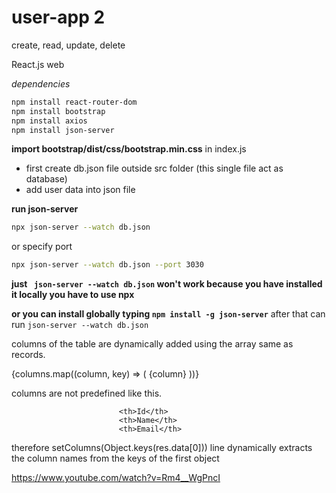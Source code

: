 # user-app 2

create, read, update, delete

React.js web

_dependencies_

```bash
npm install react-router-dom
npm install bootstrap
npm install axios
npm install json-server
```
**import bootstrap/dist/css/bootstrap.min.css** in index.js
- first create db.json file outside src folder  (this single file act as database)
- add user data into json file

**run json-server**
```bash
npx json-server --watch db.json
```
or 
specify port
```bash
npx json-server --watch db.json --port 3030
```

**just ``` json-server --watch db.json``` won't work  because you have installed it locally you have to use npx** 

**or you can install globally typing ```npm install -g json-server```** 
after that can run ```json-server --watch db.json```

columns of the table are dynamically added using the array same as records.

{columns.map((column, key) => (
                            <th key={key}>{column}</th>
                        ))}

columns are not predefined like this.

                            <th>Id</th>
                            <th>Name</th>
                            <th>Email</th>
therefore setColumns(Object.keys(res.data[0])) line dynamically extracts the column names from the keys of the first object


https://www.youtube.com/watch?v=Rm4__WgPncI
